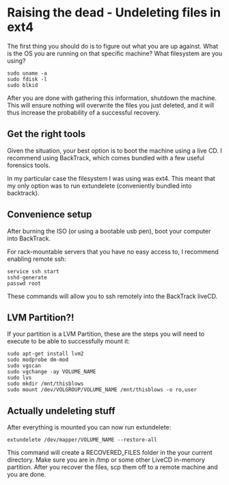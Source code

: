 # Raising the dead - Undeleting files in ext4

The first thing you should do is to figure out what you are up against. What is the OS you are running on that specific machine? What filesystem are you using?

```
sudo uname -a
sudo fdisk -l
sudo blkid
```
After you are done with gathering this information, shutdown the machine. 
This will ensure nothing will overwrite the files you just deleted, and it will thus increase the probability of a 
successful recovery.

## Get the right tools
Given the situation, your best option is to boot the machine using a live CD. 
I recommend using BackTrack, which comes bundled with a few useful forensics tools.

In my particular case the filesystem I was using was ext4. This meant that my only option was to 
run extundelete (conveniently bundled into backtrack).

## Convenience setup
After burning the ISO (or using a bootable usb pen), boot your computer into BackTrack.

For rack-mountable servers that you have no easy access to, I recommend enabling remote ssh:

```
service ssh start
sshd-generate
passwd root
```
These commands will allow you to ssh remotely into the BackTrack liveCD.

## LVM Partition?!
If your partition is a LVM Partition, these are the steps you will need to execute to be able to successfully mount it:
```
sudo apt-get install lvm2
sudo modprobe dm-mod
sudo vgscan
sudo vgchange -ay VOLUME_NAME
sudo lvs
sudo mkdir /mnt/thisblows
sudo mount /dev/VOLGROUP/VOLUME_NAME /mnt/thisblows -o ro,user
```
## Actually undeleting stuff
After everything is mounted you can now run extundelete:

`extundelete /dev/mapper/VOLUME_NAME --restore-all`

This command will create a RECOVERED_FILES folder in the your current directory. Make sure you are in /tmp or some other LiveCD in-memory partition. After you recover the files, scp them off to a remote machine and you are done.

